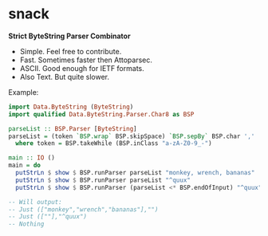 # snack

**Strict ByteString Parser Combinator**

- Simple. Feel free to contribute.
- Fast. Sometimes faster then Attoparsec.
- ASCII. Good enough for IETF formats.
- Also Text. But quite slower.

Example:

```haskell
import Data.ByteString (ByteString)
import qualified Data.ByteString.Parser.Char8 as BSP

parseList :: BSP.Parser [ByteString]
parseList = (token `BSP.wrap` BSP.skipSpace) `BSP.sepBy` BSP.char ','
  where token = BSP.takeWhile (BSP.inClass "a-zA-Z0-9_-")

main :: IO ()
main = do
  putStrLn $ show $ BSP.runParser parseList "monkey, wrench, bananas"
  putStrLn $ show $ BSP.runParser parseList "^quux"
  putStrLn $ show $ BSP.runParser (parseList <* BSP.endOfInput) "^quux"

-- Will output:
-- Just (["monkey","wrench","bananas"],"")
-- Just ([""],"^quux")
-- Nothing
```
